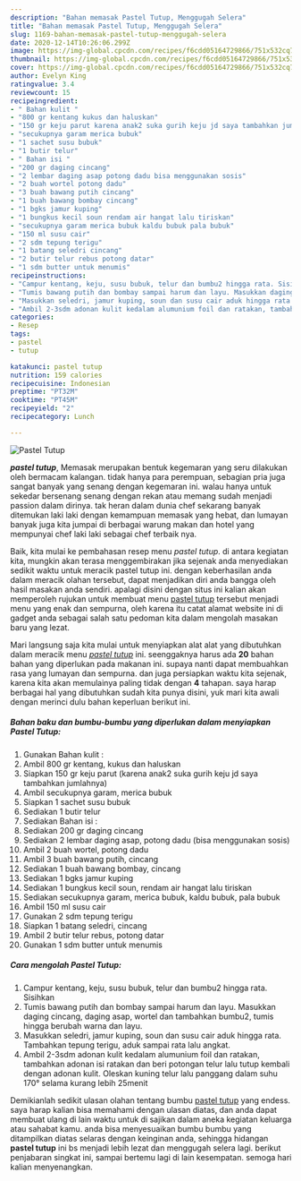 ```yaml
---
description: "Bahan memasak Pastel Tutup, Menggugah Selera"
title: "Bahan memasak Pastel Tutup, Menggugah Selera"
slug: 1169-bahan-memasak-pastel-tutup-menggugah-selera
date: 2020-12-14T10:26:06.299Z
image: https://img-global.cpcdn.com/recipes/f6cdd05164729866/751x532cq70/pastel-tutup-foto-resep-utama.jpg
thumbnail: https://img-global.cpcdn.com/recipes/f6cdd05164729866/751x532cq70/pastel-tutup-foto-resep-utama.jpg
cover: https://img-global.cpcdn.com/recipes/f6cdd05164729866/751x532cq70/pastel-tutup-foto-resep-utama.jpg
author: Evelyn King
ratingvalue: 3.4
reviewcount: 15
recipeingredient:
- " Bahan kulit "
- "800 gr kentang kukus dan haluskan"
- "150 gr keju parut karena anak2 suka gurih keju jd saya tambahkan jumlahnya"
- "secukupnya garam merica bubuk"
- "1 sachet susu bubuk"
- "1 butir telur"
- " Bahan isi "
- "200 gr daging cincang"
- "2 lembar daging asap potong dadu bisa menggunakan sosis"
- "2 buah wortel potong dadu"
- "3 buah bawang putih cincang"
- "1 buah bawang bombay cincang"
- "1 bgks jamur kuping"
- "1 bungkus kecil soun rendam air hangat lalu tiriskan"
- "secukupnya garam merica bubuk kaldu bubuk pala bubuk"
- "150 ml susu cair"
- "2 sdm tepung terigu"
- "1 batang seledri cincang"
- "2 butir telur rebus potong datar"
- "1 sdm butter untuk menumis"
recipeinstructions:
- "Campur kentang, keju, susu bubuk, telur dan bumbu2 hingga rata. Sisihkan"
- "Tumis bawang putih dan bombay sampai harum dan layu. Masukkan daging cincang, daging asap, wortel dan tambahkan bumbu2, tumis hingga berubah warna dan layu."
- "Masukkan seledri, jamur kuping, soun dan susu cair aduk hingga rata. Tambahkan tepung terigu, aduk sampai rata lalu angkat."
- "Ambil 2-3sdm adonan kulit kedalam alumunium foil dan ratakan, tambahkan adonan isi ratakan dan beri potongan telur lalu tutup kembali dengan adonan kulit. Oleskan kuning telur lalu panggang dalam suhu 170° selama kurang lebih 25menit"
categories:
- Resep
tags:
- pastel
- tutup

katakunci: pastel tutup 
nutrition: 159 calories
recipecuisine: Indonesian
preptime: "PT32M"
cooktime: "PT45M"
recipeyield: "2"
recipecategory: Lunch

---
```



![Pastel Tutup](https://img-global.cpcdn.com/recipes/f6cdd05164729866/751x532cq70/pastel-tutup-foto-resep-utama.jpg)

<b><i>pastel tutup</i></b>, Memasak merupakan bentuk kegemaran yang seru dilakukan oleh bermacam kalangan. tidak hanya para perempuan, sebagian pria juga sangat banyak yang senang dengan kegemaran ini. walau hanya untuk sekedar bersenang senang dengan rekan atau memang sudah menjadi passion dalam dirinya. tak heran dalam dunia chef sekarang banyak ditemukan laki laki dengan kemampuan memasak yang hebat, dan lumayan banyak juga kita jumpai di berbagai warung makan dan hotel yang mempunyai chef laki laki sebagai chef terbaik nya.

Baik, kita mulai ke pembahasan resep menu <i>pastel tutup</i>. di antara kegiatan kita, mungkin akan terasa menggembirakan jika sejenak anda menyediakan sedikit waktu untuk meracik pastel tutup ini. dengan keberhasilan anda dalam meracik olahan tersebut, dapat menjadikan diri anda bangga oleh hasil masakan anda sendiri. apalagi disini dengan situs ini kalian akan memperoleh rujukan untuk membuat menu <u>pastel tutup</u> tersebut menjadi menu yang enak dan sempurna, oleh karena itu catat alamat website ini di gadget anda sebagai salah satu pedoman kita dalam mengolah masakan baru yang lezat.




Mari langsung saja kita mulai untuk menyiapkan alat alat yang dibutuhkan dalam meracik menu <u><i>pastel tutup</i></u> ini. seenggaknya harus ada <b>20</b> bahan bahan yang diperlukan pada makanan ini. supaya nanti dapat membuahkan rasa yang lumayan dan sempurna. dan juga persiapkan waktu kita sejenak, karena kita akan memulainya paling tidak dengan <b>4</b> tahapan. saya harap berbagai hal yang dibutuhkan sudah kita punya disini, yuk mari kita awali dengan merinci dulu bahan keperluan berikut ini.

<!--inarticleads1-->

##### Bahan baku dan bumbu-bumbu yang diperlukan dalam menyiapkan Pastel Tutup:

1. Gunakan  Bahan kulit :
1. Ambil 800 gr kentang, kukus dan haluskan
1. Siapkan 150 gr keju parut (karena anak2 suka gurih keju jd saya tambahkan jumlahnya)
1. Ambil secukupnya garam, merica bubuk
1. Siapkan 1 sachet susu bubuk
1. Sediakan 1 butir telur
1. Sediakan  Bahan isi :
1. Sediakan 200 gr daging cincang
1. Sediakan 2 lembar daging asap, potong dadu (bisa menggunakan sosis)
1. Ambil 2 buah wortel, potong dadu
1. Ambil 3 buah bawang putih, cincang
1. Sediakan 1 buah bawang bombay, cincang
1. Sediakan 1 bgks jamur kuping
1. Sediakan 1 bungkus kecil soun, rendam air hangat lalu tiriskan
1. Sediakan secukupnya garam, merica bubuk, kaldu bubuk, pala bubuk
1. Ambil 150 ml susu cair
1. Gunakan 2 sdm tepung terigu
1. Siapkan 1 batang seledri, cincang
1. Ambil 2 butir telur rebus, potong datar
1. Gunakan 1 sdm butter untuk menumis




<!--inarticleads2-->

##### Cara mengolah Pastel Tutup:

1. Campur kentang, keju, susu bubuk, telur dan bumbu2 hingga rata. Sisihkan
1. Tumis bawang putih dan bombay sampai harum dan layu. Masukkan daging cincang, daging asap, wortel dan tambahkan bumbu2, tumis hingga berubah warna dan layu.
1. Masukkan seledri, jamur kuping, soun dan susu cair aduk hingga rata. Tambahkan tepung terigu, aduk sampai rata lalu angkat.
1. Ambil 2-3sdm adonan kulit kedalam alumunium foil dan ratakan, tambahkan adonan isi ratakan dan beri potongan telur lalu tutup kembali dengan adonan kulit. Oleskan kuning telur lalu panggang dalam suhu 170° selama kurang lebih 25menit




Demikianlah sedikit ulasan olahan tentang bumbu <u>pastel tutup</u> yang endess. saya harap kalian bisa memahami dengan ulasan diatas, dan anda dapat membuat ulang di lain waktu untuk di sajikan dalam aneka kegiatan keluarga atau sahabat kamu. anda bisa menyesuaikan bumbu bumbu yang ditampilkan diatas selaras dengan keinginan anda, sehingga hidangan <b>pastel tutup</b> ini bs menjadi lebih lezat dan menggugah selera lagi. berikut penjabaran singkat ini, sampai bertemu lagi di lain kesempatan. semoga hari kalian menyenangkan.

